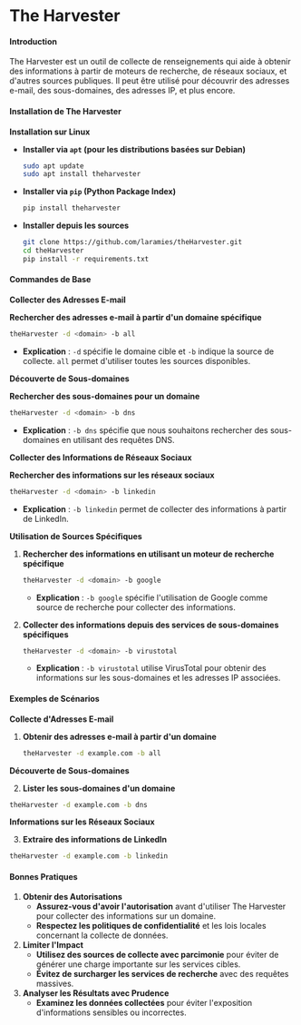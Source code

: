 # The Harvester

#### Introduction

The Harvester est un outil de collecte de renseignements qui aide à obtenir des informations à partir de moteurs de recherche, de réseaux sociaux, et d'autres sources publiques. Il peut être utilisé pour découvrir des adresses e-mail, des sous-domaines, des adresses IP, et plus encore.

#### Installation de The Harvester

**Installation sur Linux**

*   **Installer via `apt` (pour les distributions basées sur Debian)**

    ```bash
    sudo apt update
    sudo apt install theharvester
    ```
*   **Installer via `pip` (Python Package Index)**

    ```bash
    pip install theharvester
    ```
*   **Installer depuis les sources**

    ```bash
    git clone https://github.com/laramies/theHarvester.git
    cd theHarvester
    pip install -r requirements.txt
    ```

#### Commandes de Base

**Collecter des Adresses E-mail**

**Rechercher des adresses e-mail à partir d'un domaine spécifique**

```bash
theHarvester -d <domain> -b all
```

* **Explication** : `-d` spécifie le domaine cible et `-b` indique la source de collecte. `all` permet d'utiliser toutes les sources disponibles.



**Découverte de Sous-domaines**

**Rechercher des sous-domaines pour un domaine**

```bash
theHarvester -d <domain> -b dns
```

* **Explication** : `-b dns` spécifie que nous souhaitons rechercher des sous-domaines en utilisant des requêtes DNS.



**Collecter des Informations de Réseaux Sociaux**

**Rechercher des informations sur les réseaux sociaux**

```bash
theHarvester -d <domain> -b linkedin
```

* **Explication** : `-b linkedin` permet de collecter des informations à partir de LinkedIn.



**Utilisation de Sources Spécifiques**

1.  **Rechercher des informations en utilisant un moteur de recherche spécifique**

    ```bash
    theHarvester -d <domain> -b google
    ```

    * **Explication** : `-b google` spécifie l'utilisation de Google comme source de recherche pour collecter des informations.


2.  **Collecter des informations depuis des services de sous-domaines spécifiques**

    ```bash
    theHarvester -d <domain> -b virustotal
    ```

    * **Explication** : `-b virustotal` utilise VirusTotal pour obtenir des informations sur les sous-domaines et les adresses IP associées.



#### Exemples de Scénarios

**Collecte d'Adresses E-mail**

1.  **Obtenir des adresses e-mail à partir d'un domaine**

    ```bash
    theHarvester -d example.com -b all
    ```

**Découverte de Sous-domaines**

2. **Lister les sous-domaines d'un domaine**

```bash
theHarvester -d example.com -b dns
```

**Informations sur les Réseaux Sociaux**

3. **Extraire des informations de LinkedIn**

```bash
theHarvester -d example.com -b linkedin
```

#### Bonnes Pratiques

1. **Obtenir des Autorisations**
   * **Assurez-vous d'avoir l'autorisation** avant d'utiliser The Harvester pour collecter des informations sur un domaine.
   * **Respectez les politiques de confidentialité** et les lois locales concernant la collecte de données.
2. **Limiter l'Impact**
   * **Utilisez des sources de collecte avec parcimonie** pour éviter de générer une charge importante sur les services cibles.
   * **Évitez de surcharger les services de recherche** avec des requêtes massives.
3. **Analyser les Résultats avec Prudence**
   * **Examinez les données collectées** pour éviter l'exposition d'informations sensibles ou incorrectes.
